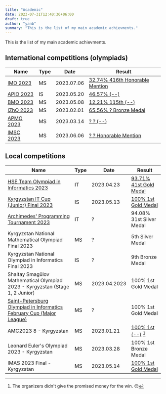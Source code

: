 ```yaml
---
title: "Academic"
date: 2023-07-31T12:40:36+06:00
draft: true
author: "yanb"
summary: "This is the list of my main academic achievments."
---
```


This is the list of my main academic achievments.

## International competitions (olympiads)

| Name | Type | Date | Result |
| ---- | ---- | ---- | ------ |
| [IMO 2023](https://imo2023.jp/en/) | MS | 2023.07.06 | [32.74% 416th Honorable Mention](https://www.imo-official.org/participant_r.aspx?id=33101) | 
| [APIO 2023](http://www.apio2023.cn/) | IS | 2023.05.20 | [46.57% (--)](http://www.apio2023.cn/score.html) |
| [BMO 2023](https://bmo2023.tubitak.gov.tr/) | MS | 2023.05.08 | [12.21% 115th (--)](https://bmo2023.tubitak.gov.tr/results) |
| [IZhO 2023](https://izho.kz/) | MS | 2023.02.01 | [65.56% ? Bronze Medal](https://izho.kz/contest/results-izho-2023/) |
| [APMO 2023](https://apmo-official.org/) | MS | 2023.03.14 | [? ? (--)](https://apmo-official.org/country_report/KGZ/2023) |
| [IMSC 2023](https://imscprogram.com/) | MS | 2023.06.06 | [? ? Honorable Mention](https://imscprogram.com/competition.html) |

## Local competitions

| Name | Type | Date | Result |
| ---- | ---- | ---- | ------ |
| [HSE Team Olympiad in Informatics 2023](https://olymp.hse.ru/coding/) | IT | 2023.04.23 | [93.71% 41st Gold Medal](https://olymp.hse.ru/mirror/pubs/share/834494308.pdf) |
| [Kyrgyzstan IT Cup (Junior) Final 2023](https://olympiads.kg/c/35/compets) | IS | 2023.05.13 | [100% 1st Gold Medal](https://t.me/itcup/46) |
| [Archimedes' Programming Tournament 2023](http://www.arhimedes.org/) | IT | ? | 94.08% 31st Silver Medal |
| Kyrgyzstan National Mathematical Olympiad Final 2023 | MS | ? | 5th Silver Medal |
| Kyrgyzstan National Olympiad in Informatics Final 2023 | IS | ? | 9th Bronze Medal |
| Shaltay Smagülov Mathematical Olympiad 2023 - Kyrgyzstan (Stage 1, 2 Junior) | MS | 2023.04.2023 | 100% 1st Gold Medal |
| [Saint-Petersburg Olympiad in Informatics February Cup (Major League)](prog.matolimp-spb.org/2023/) | MS | ? | 100% 1st Gold Medal |
| AMC2023 8 - Kyrgyzstan | MS | 2023.01.21 | [100% 1st (--)](https://bit.ly/topAMC8students) [^1] | 
| Leonard Euler's Olympiad 2023 - Kyrgyzstan | MS | 2023.03.28 | 100% 1st Bronze Medal |
| IMAS 2023 Final - Kyrgyzstan | MS | 2023.05.14 | [100% 1st Gold Medal](https://docs.google.com/spreadsheets/d/1T0HSraedQrSbfds6FmRWwNrIeEHcE6E7/edit?usp=sharing&ouid=107173272238617493592&rtpof=true&sd=true) |

[^1]: The organizers didn't give the promised money for the win. 😔
